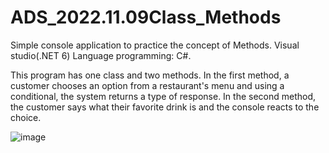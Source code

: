 # ADS_2022.11.09Class_Methods

Simple console application to practice the concept of Methods. Visual studio(.NET 6) Language programming: C#.

This program has one class and two methods. In the first method, a customer chooses an option from a restaurant's 
menu and using a conditional, the system returns a type of response. 
In the second method, the customer says what their favorite drink is and the console reacts to the choice.

![image](https://user-images.githubusercontent.com/104734490/201114402-c80a6d72-878c-414c-adee-009755ed2514.png)
